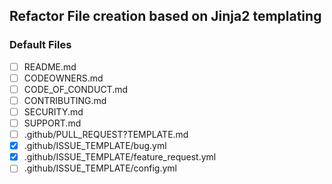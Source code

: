## Refactor File creation based on Jinja2 templating
### Default Files
- [ ] README.md
- [ ] CODEOWNERS.md
- [ ] CODE_OF_CONDUCT.md
- [ ] CONTRIBUTING.md
- [ ] SECURITY.md
- [ ] SUPPORT.md
- [ ] .github/PULL_REQUEST?TEMPLATE.md
- [X] .github/ISSUE_TEMPLATE/bug.yml
- [X] .github/ISSUE_TEMPLATE/feature_request.yml
- [ ] .github/ISSUE_TEMPLATE/config.yml